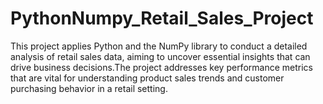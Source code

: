 # PythonNumpy_Retail_Sales_Project
This project applies Python and the NumPy library to conduct a detailed analysis of retail sales data, aiming to uncover essential insights that can drive business decisions.The project addresses key performance metrics that are vital for understanding product sales trends and customer purchasing behavior in a retail setting.

